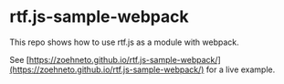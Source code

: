 # rtf.js-sample-webpack

This repo shows how to use rtf.js as a module with webpack.

See [https://zoehneto.github.io/rtf.js-sample-webpack/](https://zoehneto.github.io/rtf.js-sample-webpack/) for a live example.
